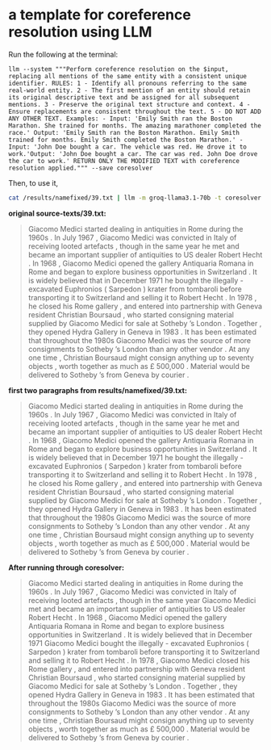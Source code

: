 # a template for coreference resolution using LLM

Run the following at the terminal:

```
llm --system """Perform coreference resolution on the $input, replacing all mentions of the same entity with a consistent unique identifier. RULES: 1 - Identify all pronouns referring to the same real-world entity. 2 - The first mention of an entity should retain its original descriptive text and be assigned for all subsequent mentions. 3 - Preserve the original text structure and context. 4 - Ensure replacements are consistent throughout the text. 5 - DO NOT ADD ANY OTHER TEXT. Examples: - Input: 'Emily Smith ran the Boston Marathon. She trained for months. The amazing marathoner completed the race.' Output: 'Emily Smith ran the Boston Marathon. Emily Smith trained for months. Emily Smith completed the Boston Marathon.' - Input: 'John Doe bought a car. The vehicle was red. He drove it to work.'Output: 'John Doe bought a car. The car was red. John Doe drove the car to work.' RETURN ONLY THE MODIFIED TEXT with coreference resolution applied.""" --save coresolver
```

Then, to use it,

```bash
cat /results/namefixed/39.txt | llm -m groq-llama3.1-70b -t coresolver
```

**original source-texts/39.txt:**

> Giacomo Medici started dealing in antiquities in Rome during the 1960s . In July 1967 , Giacomo Medici was convicted in Italy of receiving looted artefacts , though in the same year he met and became an important supplier of antiquities to US dealer Robert Hecht . In 1968 , Giacomo Medici opened the gallery Antiquaria Romana in Rome and began to explore business opportunities in Switzerland . It is widely believed that in December 1971 he bought the illegally - excavated Euphronios ( Sarpedon ) krater from tombaroli before transporting it to Switzerland and selling it to Robert Hecht . 
> In 1978 , he closed his Rome gallery , and entered into partnership with Geneva resident Christian Boursaud , who started consigning material supplied by Giacomo Medici for sale at Sotheby ’s London . Together , they opened Hydra Gallery in Geneva in 1983 . It has been estimated that throughout the 1980s Giacomo Medici was the source of more consignments to Sotheby ’s London than any other vendor . At any one time , Christian Boursaud might consign anything up to seventy objects , worth together as much as £ 500,000 . Material would be delivered to Sotheby ’s from Geneva by courier . 

**first two paragraphs from results/namefixed/39.txt:**

> Giacomo Medici started dealing in antiquities in Rome during the 1960s . In July 1967 , Giacomo Medici was convicted in Italy of receiving looted artefacts , though in the same year he met and became an important supplier of antiquities to US dealer Robert Hecht . In 1968 , Giacomo Medici opened the gallery Antiquaria Romana in Rome and began to explore business opportunities in Switzerland . It is widely believed that in December 1971 he bought the illegally - excavated Euphronios ( Sarpedon ) krater from tombaroli before transporting it to Switzerland and selling it to Robert Hecht . 
> In 1978 , he closed his Rome gallery , and entered into partnership with Geneva resident Christian Boursaud , who started consigning material supplied by Giacomo Medici for sale at Sotheby ’s London . Together , they opened Hydra Gallery in Geneva in 1983 . It has been estimated that throughout the 1980s Giacomo Medici was the source of more consignments to Sotheby ’s London than any other vendor . At any one time , Christian Boursaud might consign anything up to seventy objects , worth together as much as £ 500,000 . Material would be delivered to Sotheby ’s from Geneva by courier .

**After running through coresolver:**

> Giacomo Medici started dealing in antiquities in Rome during the 1960s . In July 1967 , Giacomo Medici was convicted in Italy of receiving looted artefacts , though in the same year Giacomo Medici met and became an important supplier of antiquities to US dealer Robert Hecht . In 1968 , Giacomo Medici opened the gallery Antiquaria Romana in Rome and began to explore business opportunities in Switzerland . It is widely believed that in December 1971 Giacomo Medici bought the illegally - excavated Euphronios ( Sarpedon ) krater from tombaroli before transporting it to Switzerland and selling it to Robert Hecht . 
> In 1978 , Giacomo Medici closed his Rome gallery , and entered into partnership with Geneva resident Christian Boursaud , who started consigning material supplied by Giacomo Medici for sale at Sotheby ’s London . Together , they opened Hydra Gallery in Geneva in 1983 . It has been estimated that throughout the 1980s Giacomo Medici was the source of more consignments to Sotheby ’s London than any other vendor . At any one time , Christian Boursaud might consign anything up to seventy objects , worth together as much as £ 500,000 . Material would be delivered to Sotheby ’s from Geneva by courier .
>
> 
